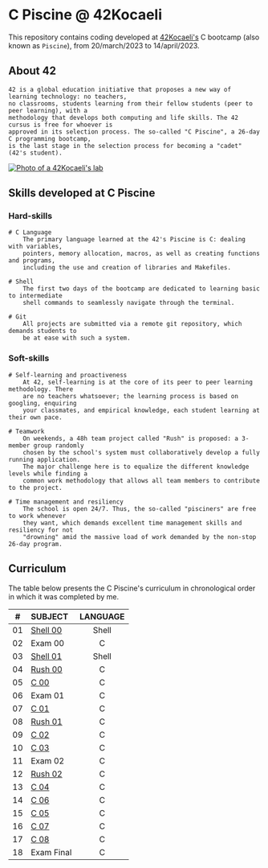 # C Piscine @ 42Kocaeli

This repository contains coding developed at [42Kocaeli's](https://42kocaeli.com.tr/) C bootcamp (also known as `Piscine`), from 20/march/2023 to 14/april/2023.

## About 42

	42 is a global education initiative that proposes a new way of learning technology: no teachers,
	no classrooms, students learning from their fellow students (peer to peer learning), with a
	methodology that develops both computing and life skills. The 42 cursus is free for whoever is
	approved in its selection process. The so-called "C Piscine", a 26-day C programming bootcamp,
	is the last stage in the selection process for becoming a "cadet" (42's student).

[![Photo of a 42Kocaeli's lab](https://bilisimvadisi.com.tr/wp-content/uploads/2022/05/42_Yazilim_Okullari_0011.jpg)](https://42kocaeli.com.tr/)

## Skills developed at C Piscine

### Hard-skills
	# C Language
		The primary language learned at the 42's Piscine is C: dealing with variables,
		pointers, memory allocation, macros, as well as creating functions and programs,
		including the use and creation of libraries and Makefiles.

	# Shell
		The first two days of the bootcamp are dedicated to learning basic to intermediate
		shell commands to seamlessly navigate through the terminal.

	# Git
		All projects are submitted via a remote git repository, which demands students to
		be at ease with such a system.

### Soft-skills
	# Self-learning and proactiveness
		At 42, self-learning is at the core of its peer to peer learning methodology. There
		are no teachers whatsoever; the learning process is based on googling, enquiring
		your classmates, and empirical knowledge, each student learning at their own pace.

	# Teamwork
		On weekends, a 48h team project called "Rush" is proposed: a 3-member group randomly
		chosen by the school's system must collaboratively develop a fully running application.
		The major challenge here is to equalize the different knowledge levels while finding a
		common work methodology that allows all team members to contribute to the project.

	# Time management and resiliency
		The school is open 24/7. Thus, the so-called "pisciners" are free to work whenever
		they want, which demands excellent time management skills and resiliency for not
		"drowning" amid the massive load of work demanded by the non-stop 26-day program.

## Curriculum

The table below presents the C Piscine's curriculum in chronological order in which it was completed by me.

|#	|SUBJECT							|LANGUAGE			
|:-:|:--								|:-:							
|01	|[Shell 00](./c_piscine_shell_00)	|Shell			
|02	|Exam 00							|C			
|03	|[Shell 01](./c_piscine_shell_01)	|Shell			
|04	|[Rush 00](./c_piscine_rush_00)		|C					
|05	|[C 00](./c_piscine_c_00)			|C			
|06	|Exam 01							|C			
|07	|[C 01](./c_piscine_c_01)			|C			
|08	|[Rush 01](./c_piscine_rush_01)		|C			
|09	|[C 02](./c_piscine_c_02)			|C			
|10	|[C 03](./c_piscine_c_03)			|C			
|11	|Exam 02							|C			
|12	|[Rush 02](./c_piscine_rush_02)		|C			
|13	|[C 04](./c_piscine_c_04)			|C			
|14	|[C 06](./c_piscine_c_06)			|C			
|15	|[C 05](./c_piscine_c_05)			|C			
|16	|[C 07](./c_piscine_c_07)			|C			
|17	|[C 08](./c_piscine_c_08)			|C	
|18	|Exam Final							|C	
